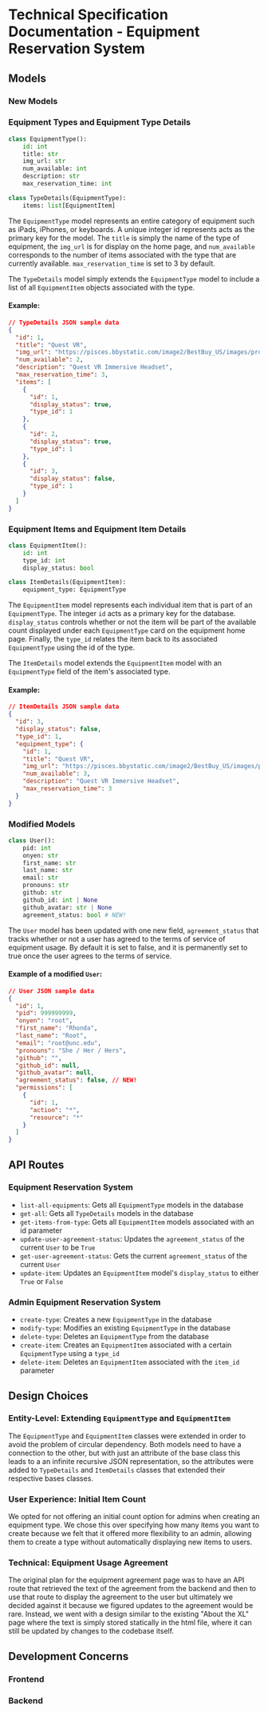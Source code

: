 # Technical Specification Documentation - Equipment Reservation System

## Models

### **New Models**

### Equipment Types and Equipment Type Details

```py
class EquipmentType():
    id: int
    title: str
    img_url: str
    num_available: int
    description: str
    max_reservation_time: int
```

```py
class TypeDetails(EquipmentType):
    items: list[EquipmentItem]
```

The `EquipmentType` model represents an entire category of equipment such as iPads, iPhones, or keyboards. A unique integer id represents acts as the primary key for the model. The `title` is simply the name of the type of equipment, the `img_url` is for display on the home page, and `num_available` corresponds to the number of items associated with the type that are currently available. `max_reservation_time` is set to 3 by default.

The `TypeDetails` model simply extends the `EquipmentType` model to include a list of all `EquipmentItem` objects associated with the type. 

#### Example:

```json
// TypeDetails JSON sample data
{
  "id": 1,
  "title": "Quest VR",
  "img_url": "https://pisces.bbystatic.com/image2/BestBuy_US/images/products/6494/6494864_rd.jpg;maxHeight=640;maxWidth=550",
  "num_available": 2,
  "description": "Quest VR Immersive Headset",
  "max_reservation_time": 3,
  "items": [
    {
      "id": 1,
      "display_status": true,
      "type_id": 1
    },
    {
      "id": 2,
      "display_status": true,
      "type_id": 1
    },
    {
      "id": 3,
      "display_status": false,
      "type_id": 1
    }
  ]
}
```

### Equipment Items and Equipment Item Details

```py
class EquipmentItem():
    id: int
    type_id: int
    display_status: bool
```

```py
class ItemDetails(EquipmentItem):
    equipment_type: EquipmentType
```

The `EquipmentItem` model represents each individual item that is part of an `EquipmentType`. The integer `id` acts as a primary key for the database. `display_status` controls whether or not the item will be part of the available count displayed under each `EquipmentType` card on the equipment home page. Finally, the `type_id` relates the item back to its associated `EquipmentType` using the id of the type.

The `ItemDetails` model extends the `EquipmentItem` model with an `EquipmentType` field of the item's associated type.

#### Example:

```json
// ItemDetails JSON sample data
{
  "id": 3,
  "display_status": false,
  "type_id": 1,
  "equipment_type": {
    "id": 1,
    "title": "Quest VR",
    "img_url": "https://pisces.bbystatic.com/image2/BestBuy_US/images/products/6494/6494864_rd.jpg;maxHeight=640;maxWidth=550",
    "num_available": 3,
    "description": "Quest VR Immersive Headset",
    "max_reservation_time": 3
  }
}
```

### **Modified Models**

```py
class User():
    pid: int
    onyen: str
    first_name: str
    last_name: str
    email: str
    pronouns: str
    github: str
    github_id: int | None
    github_avatar: str | None
    agreement_status: bool # NEW!
```

The `User` model has been updated with one new field, `agreement_status` that tracks whether or not a user has agreed to the terms of service of equipment usage. By default it is set to false, and it is permanently set to true once the user agrees to the terms of service.

#### Example of a modified `User`:

```json
// User JSON sample data
{
  "id": 1,
  "pid": 999999999,
  "onyen": "root",
  "first_name": "Rhonda",
  "last_name": "Root",
  "email": "root@unc.edu",
  "pronouns": "She / Her / Hers",
  "github": "",
  "github_id": null,
  "github_avatar": null,
  "agreement_status": false, // NEW!
  "permissions": [
    {
      "id": 1,
      "action": "*",
      "resource": "*"
    }
  ]
}
```

## API Routes

### Equipment Reservation System

- `list-all-equipments`: Gets all `EquipmentType` models in the database
- `get-all`: Gets all `TypeDetails` models in the database 
- `get-items-from-type`: Gets all `EquipmentItem` models associated with an id parameter
- `update-user-agreement-status`: Updates the `agreement_status` of the current `User` to be `True`
- `get-user-agreement-status`: Gets the current `agreement_status` of the current `User`
- `update-item`: Updates an `EquipmentItem` model's `display_status` to either `True` or `False`

### Admin Equipment Reservation System

- `create-type`: Creates a new `EquipmentType` in the database
- `modify-type`: Modifies an existing `EquipmentType` in the database
- `delete-type`: Deletes an `EquipmentType` from the database
- `create-item`: Creates an `EquipmentItem` associated with a certain `EquipmentType` using a `type_id`
- `delete-item`: Deletes an `EquipmentItem` associated with the `item_id` parameter

## Design Choices

### Entity-Level: Extending `EquipmentType` and `EquipmentItem`

The `EquipmentType` and `EquipmentItem` classes were extended in order to avoid the problem of circular dependency. Both models need to have a connection to the other, but with just an attribute of the base class this leads to a an infinite recursive JSON representation, so the attributes were added to `TypeDetails` and `ItemDetails` classes that extended their respective bases classes.

### User Experience: Initial Item Count

We opted for not offering an initial count option for admins when creating an equipment type. We chose this over specifying how many items you want to create because we felt that it offered more flexibility to an admin, allowing them to create a type without automatically displaying new items to users.

### Technical: Equipment Usage Agreement

The original plan for the equipment agreement page was to have an API route that retrieved the text of the agreement from the backend and then to use that route to display the agreement to the user but ultimately we decided against it because we figured updates to the agreement would be rare. Instead, we went with a design similar to the existing "About the XL" page where the text is simply stored statically in the html file, where it can still be updated by changes to the codebase itself.

## Development Concerns

### Frontend

### Backend
